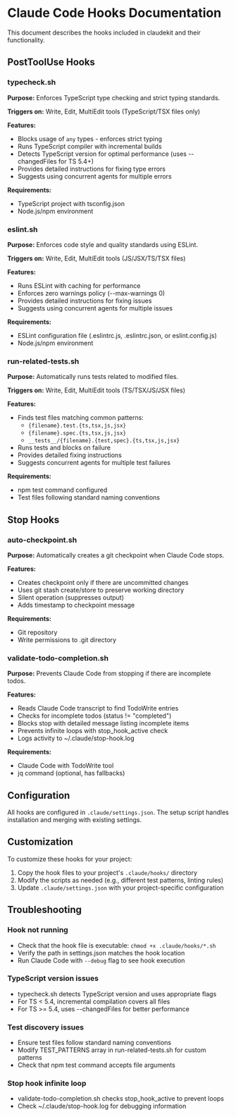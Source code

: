 # Claude Code Hooks Documentation

This document describes the hooks included in claudekit and their functionality.

## PostToolUse Hooks

### typecheck.sh

**Purpose:** Enforces TypeScript type checking and strict typing standards.

**Triggers on:** Write, Edit, MultiEdit tools (TypeScript/TSX files only)

**Features:**
- Blocks usage of `any` types - enforces strict typing
- Runs TypeScript compiler with incremental builds
- Detects TypeScript version for optimal performance (uses --changedFiles for TS 5.4+)
- Provides detailed instructions for fixing type errors
- Suggests using concurrent agents for multiple errors

**Requirements:**
- TypeScript project with tsconfig.json
- Node.js/npm environment

### eslint.sh

**Purpose:** Enforces code style and quality standards using ESLint.

**Triggers on:** Write, Edit, MultiEdit tools (JS/JSX/TS/TSX files)

**Features:**
- Runs ESLint with caching for performance
- Enforces zero warnings policy (--max-warnings 0)
- Provides detailed instructions for fixing issues
- Suggests using concurrent agents for multiple issues

**Requirements:**
- ESLint configuration file (.eslintrc.js, .eslintrc.json, or eslint.config.js)
- Node.js/npm environment

### run-related-tests.sh

**Purpose:** Automatically runs tests related to modified files.

**Triggers on:** Write, Edit, MultiEdit tools (TS/TSX/JS/JSX files)

**Features:**
- Finds test files matching common patterns:
  - `{filename}.test.{ts,tsx,js,jsx}`
  - `{filename}.spec.{ts,tsx,js,jsx}`
  - `__tests__/{filename}.{test,spec}.{ts,tsx,js,jsx}`
- Runs tests and blocks on failure
- Provides detailed fixing instructions
- Suggests concurrent agents for multiple test failures

**Requirements:**
- npm test command configured
- Test files following standard naming conventions

## Stop Hooks

### auto-checkpoint.sh

**Purpose:** Automatically creates a git checkpoint when Claude Code stops.

**Features:**
- Creates checkpoint only if there are uncommitted changes
- Uses git stash create/store to preserve working directory
- Silent operation (suppresses output)
- Adds timestamp to checkpoint message

**Requirements:**
- Git repository
- Write permissions to .git directory

### validate-todo-completion.sh

**Purpose:** Prevents Claude Code from stopping if there are incomplete todos.

**Features:**
- Reads Claude Code transcript to find TodoWrite entries
- Checks for incomplete todos (status != "completed")
- Blocks stop with detailed message listing incomplete items
- Prevents infinite loops with stop_hook_active check
- Logs activity to ~/.claude/stop-hook.log

**Requirements:**
- Claude Code with TodoWrite tool
- jq command (optional, has fallbacks)

## Configuration

All hooks are configured in `.claude/settings.json`. The setup script handles installation and merging with existing settings.

## Customization

To customize these hooks for your project:

1. Copy the hook files to your project's `.claude/hooks/` directory
2. Modify the scripts as needed (e.g., different test patterns, linting rules)
3. Update `.claude/settings.json` with your project-specific configuration

## Troubleshooting

### Hook not running
- Check that the hook file is executable: `chmod +x .claude/hooks/*.sh`
- Verify the path in settings.json matches the hook location
- Run Claude Code with `--debug` flag to see hook execution

### TypeScript version issues
- typecheck.sh detects TypeScript version and uses appropriate flags
- For TS < 5.4, incremental compilation covers all files
- For TS >= 5.4, uses --changedFiles for better performance

### Test discovery issues
- Ensure test files follow standard naming conventions
- Modify TEST_PATTERNS array in run-related-tests.sh for custom patterns
- Check that npm test command accepts file arguments

### Stop hook infinite loop
- validate-todo-completion.sh checks stop_hook_active to prevent loops
- Check ~/.claude/stop-hook.log for debugging information